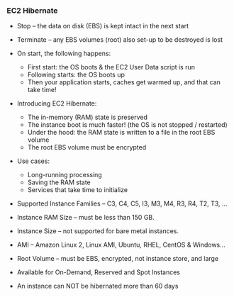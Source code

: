 ### EC2 Hibernate

- Stop – the data on disk (EBS) is kept intact in the next start
- Terminate – any EBS volumes (root) also set-up to be destroyed is lost
- On start, the following happens:
  - First start: the OS boots & the EC2 User Data script is run
  - Following starts: the OS boots up
  - Then your application starts, caches get warmed up, and that can take time!

- Introducing EC2 Hibernate:
  - The in-memory (RAM) state is preserved
  - The instance boot is much faster!
(the OS is not stopped / restarted)
  - Under the hood: the RAM state is written
to a file in the root EBS volume
  - The root EBS volume must be encrypted
- Use cases:
  - Long-running processing
  - Saving the RAM state
  - Services that take time to initialize

- Supported Instance Families – C3, C4, C5, I3, M3, M4, R3, R4, T2, T3, …
- Instance RAM Size – must be less than 150 GB.
- Instance Size – not supported for bare metal instances.
- AMI – Amazon Linux 2, Linux AMI, Ubuntu, RHEL, CentOS & Windows…
- Root Volume – must be EBS, encrypted, not instance store, and large
- Available for On-Demand, Reserved and Spot Instances
- An instance can NOT be hibernated more than 60 days





